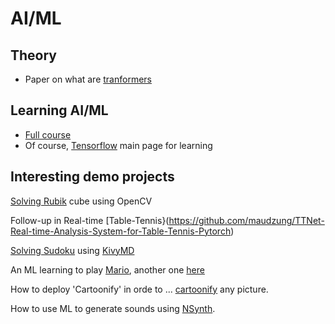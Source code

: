 # AI/ML

## Theory
- Paper on what are [tranformers](https://arxiv.org/abs/2207.09238)

## Learning AI/ML

- [Full course](https://github.com/alexeygrigorev/mlbookcamp-code/tree/master/course-zoomcamp)
- Of course, [Tensorflow](https://www.tensorflow.org/resources/learn-ml) main page for learning

## Interesting demo projects

[Solving Rubik](https://pypi.org/project/kociemba/) cube using OpenCV

Follow-up in Real-time [Table-Tennis}(https://github.com/maudzung/TTNet-Real-time-Analysis-System-for-Table-Tennis-Pytorch)

[Solving Sudoku](https://github.com/remi2257/sudoku-solver) using [KivyMD](https://github.com/kivymd/KivyMD)

An ML learning to play [Mario](https://pastebin.com/ZZmSNaHX), another one [here](https://github.com/Chrispresso/SuperMarioBros-AI)

How to deploy 'Cartoonify' in orde to ... [cartoonify](https://github.com/ahmedbesbes/cartoonify) any picture.

How to use ML to generate sounds using [NSynth](https://github.com/googlecreativelab/open-nsynth-super).

